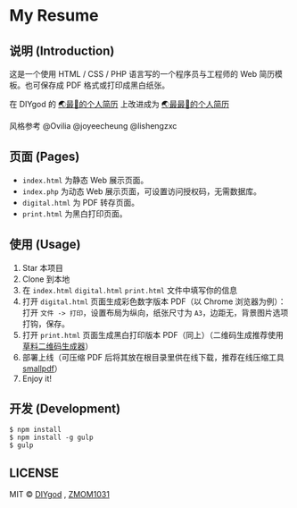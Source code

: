 # My Resume

## 说明 (Introduction)

这是一个使用 HTML / CSS / PHP 语言写的一个程序员与工程师的 Web 简历模板。也可保存成 PDF 格式或打印成黑白纸张。

在 DIYgod 的 [🌏最🐂的个人简历](https://github.com/DIYgod/Resume) 上改进成为 [🌏最最🐂的个人简历](https://github.com/ZMOM1031/resume)

风格参考 @Ovilia @joyeecheung @lishengzxc

## 页面 (Pages)

* `index.html` 为静态 Web 展示页面。
* `index.php` 为动态 Web 展示页面，可设置访问授权码，无需数据库。
* `digital.html` 为 PDF 转存页面。
* `print.html` 为黑白打印页面。

## 使用 (Usage)

1. Star 本项目
2. Clone 到本地
3. 在 `index.html` `digital.html` `print.html` 文件中填写你的信息
4. 打开 `digital.html` 页面生成彩色数字版本 PDF（以 Chrome 浏览器为例）：打开 `文件 -> 打印`，设置布局为纵向，纸张尺寸为 `A3`，边距无，背景图片选项打钩，保存。
5. 打开 `print.html` 页面生成黑白打印版本 PDF（同上）（二维码生成推荐使用 [草料二维码生成器](http://cli.im/)）
5. 部署上线（可压缩 PDF 后将其放在根目录里供在线下载，推荐在线压缩工具 [smallpdf](http://smallpdf.com/cn/compress-pdf)）
6. Enjoy it!

## 开发 (Development)

```
$ npm install
$ npm install -g gulp
$ gulp
```

## LICENSE

MIT © [DIYgod](https://github.com/DIYgod) , [ZMOM1031](https://github.com/ZMOM1031)
